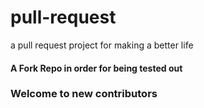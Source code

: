 # pull-request
a pull request project for making a better life

#### A Fork Repo in order for being tested out

### Welcome to new contributors
